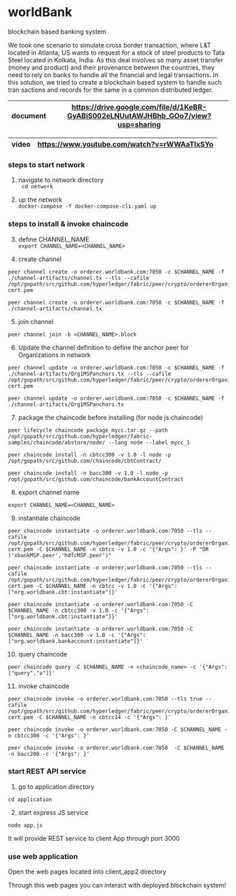 # worldBank
blockchain based banking system   

We took one scenario to simulate cross border transaction, where L&T located in Atlanta, US wants to request for a stock of steel products to Tata Steel located in Kolkata, India. As this deal involves so many asset transfer (money and product) and their provenance between the countries, they need to rely on banks to handle all the financial and legal transactions. In this solution, we tried to create a blockchain based system to handle such tran sactions and records for the same in a common distributed ledger.


| document | https://drive.google.com/file/d/1KeBR-GyABiS002eLNUutAWJHBhb_GOo7/view?usp=sharing |
| -------- | ---------------------------------------------------------------------------------- | 

| video | https://www.youtube.com/watch?v=rWWAaTIxSYo |
| ----- | ------------------------------------------- |

 
 
 ### steps to start network
 1. navigate to network directory   
 ``` cd network```
 
 2. up the network   
 ``` docker-compose -f docker-compose-cli.yaml up ```


### steps to install & invoke chaincode

3. define CHANNEL_NAME   
```export CHANNEL_NAME=<CHANNEL_NAME>```

4. create channel   
<!-- with TLS -->
```
peer channel create -o orderer.worldbank.com:7050 -c $CHANNEL_NAME -f ./channel-artifacts/channel.tx --tls --cafile /opt/gopath/src/github.com/hyperledger/fabric/peer/crypto/ordererOrganizations/worldbank.com/orderers/orderer.worldbank.com/msp/tlscacerts/tlsca.worldbank.com-cert.pem
```
<!-- without TLS -->
```
peer channel create -o orderer.worldbank.com:7050 -c $CHANNEL_NAME -f ./channel-artifacts/channel.tx
```

5. join channel   
```
peer channel join -b <CHANNEL_NAME>.block
```


6. Update the channel definition to define the anchor peer for Organizations in network   
<!-- with TLS -->
```
peer channel update -o orderer.worldbank.com:7050 -c $CHANNEL_NAME -f ./channel-artifacts/Org1MSPanchors.tx --tls --cafile /opt/gopath/src/github.com/hyperledger/fabric/peer/crypto/ordererOrganizations/worldbank.com/orderers/orderer.worldbank.com/msp/tlscacerts/tlsca.worldbank.com-cert.pem
```
<!-- without TLS -->
```
peer channel update -o orderer.worldbank.com:7050 -c $CHANNEL_NAME -f ./channel-artifacts/Org1MSPanchors.tx
```


7. package the chaincode before installing (for node js chaincode)   
<!-- 1. for lifecycle V2 alpha -->
```
peer lifecycle chaincode package mycc.tar.gz --path /opt/gopath/src/github.com/hyperledger/fabric-samples/chaincode/abstore/node/ --lang node --label mycc_1
```
<!-- 2. for V1.4 -->
<!-- for CBT -->
```
peer chaincode install -n cbtcc300 -v 1.0 -l node -p /opt/gopath/src/github.com/chaincode/cbtContract/
```
<!-- for bank system -->
```
peer chaincode install -n bacc300 -v 1.0 -l node -p /opt/gopath/src/github.com/chaincode/bankAccountContract
```

8. export channel name   
```
export CHANNEL_NAME=<CHANNEL_NAME>
```

9. instantiate chaincode    
<!-- with TLS and Policies-->
```
peer chaincode instantiate -o orderer.worldbank.com:7050 --tls --cafile /opt/gopath/src/github.com/hyperledger/fabric/peer/crypto/ordererOrganizations/worldbank.com/orderers/orderer.worldbank.com/msp/tlscacerts/tlsca.worldbank.com-cert.pem -C $CHANNEL_NAME -n cbtcc -v 1.0 -c '{"Args": }' -P "OR ('xbankMSP.peer','hdfcMSP.peer')"
```
<!-- with TLS and wihtout Policies -->
```
peer chaincode instantiate -o orderer.worldbank.com:7050 --tls --cafile /opt/gopath/src/github.com/hyperledger/fabric/peer/crypto/ordererOrganizations/worldbank.com/orderers/orderer.worldbank.com/msp/tlscacerts/tlsca.worldbank.com-cert.pem -C $CHANNEL_NAME -n cbtcc -v 1.0 -c '{"Args": ["org.worldbank.cbt:instantiate"]}'
```
<!-- withoutu TLS and without Policies -->
<!-- for CBT -->
```
peer chaincode instantiate -o orderer.worldbank.com:7050 -C $CHANNEL_NAME -n cbtcc300 -v 1.0 -c '{"Args": ["org.worldbank.cbt:instantiate"]}'
```
<!-- for bank system -->
```
peer chaincode instantiate -o orderer.worldbank.com:7050 -C $CHANNEL_NAME -n bacc300 -v 1.0 -c '{"Args": ["org.worldbank.bankaccount:instantiate"]}'
```

10. query chaincode   
```
peer chaincode query -C $CHANNEL_NAME -n <chaincode_name> -c '{"Args":["query","a"]}'
```

11. invoke chaincode   
<!-- with TLS -->
```
peer chaincode invoke -o orderer.worldbank.com:7050 --tls true --cafile /opt/gopath/src/github.com/hyperledger/fabric/peer/crypto/ordererOrganizations/worldbank.com/orderers/orderer.worldbank.com/msp/tlscacerts/tlsca.worldbank.com-cert.pem -C $CHANNEL_NAME -n cbtcc14 -c '{"Args": }'
```
<!-- without TLS -->
<!-- for CBT -->
```
peer chaincode invoke -o orderer.worldbank.com:7050 -C $CHANNEL_NAME -n cbtcc300 -c '{"Args": }'
```
<!-- for bank -->
```
peer chaincode invoke -o orderer.worldbank.com:7050  -C $CHANNEL_NAME -n bacc200 -c '{"Args": }'
```

### start REST API service
1. go to application directory
```
cd application
```

2. start express JS service
```
node app.js
```
It will provide REST service to client App through port 3000

### use web application
Open the web pages located into client_app2 directory

Through this web pages you can interact with deployed blockchain system!

